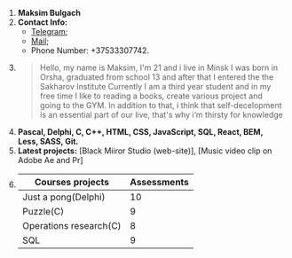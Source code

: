 1. __Maksim Bulgach__
2. __Contact Info:__
	- [Telegram](https://t.me/bulgach1998);
	- [Mail](maksimbulgach@gmail.com);
	- Phone Number: +37533307742.
3.  >Hello, my name is Maksim, I'm 21 and i live in Minsk
    >I was born in Orsha, graduated from school 13 and after that I entered the the Sakharov Institute
    >Сurrently I am a third year student and in my free time I like to reading a books, create various project and going to the GYM.
    >In addition to that, i think that self-decelopment is an essential part of our live, that's why i‘m thirsty for knowledge
4. __Pascal, Delphi, C, C++, HTML, CSS, JavaScript, SQL, React, BEM, Less, SASS, Git.__
5. __Latest projects:__ [Black Miiror Studio (web-site)], [Music video clip on Adobe Ae and Pr]
6.  Courses projects|Assessments
	--------------|------------
	Just a pong(Delphi)| 10
	Puzzle(C)| 9
	Operations research(С)| 8
	SQL | 9
